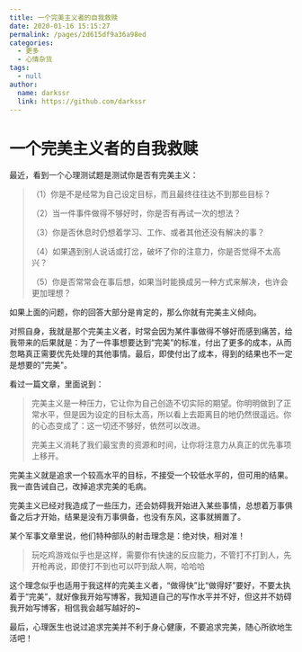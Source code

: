 ```yaml
---
title: 一个完美主义者的自我救赎
date: 2020-01-16 15:15:27
permalink: /pages/2d615df9a36a98ed
categories: 
  - 更多
  - 心情杂货
tags: 
  - null
author: 
  name: darkssr
  link: https://github.com/darkssr
---
```

# 一个完美主义者的自我救赎

最近，看到一个心理测试题是测试你是否有完美主义：

> （1）你是不是经常为自己设定目标，而且最终往往达不到那些目标？
>
> （2）当一件事件做得不够好时，你是否有再试一次的想法？
>
> （3）你是否休息时仍想着学习、工作、或者其他还没有解决的事？
>
> （4）如果遇到别人说话或打岔，破坏了你的注意力，你是否觉得不太高兴？
>
> （5）你是否常常会在事后想，如果当时能换成另一种方式来解决，也许会更加理想？

如果上面的问题，你的回答大部分是肯定的，那么你就有完美主义倾向。

<!-- more -->

对照自身，我就是那个完美主义者，时常会因为某件事做得不够好而感到痛苦，给我带来的后果就是：为了一件事想要达到“完美”的标准，付出了更多的成本，从而忽略真正需要优先处理的其他事情。最后，即使付出了成本，得到的结果也不一定是想要的"完美"。

看过一篇文章，里面说到：

> 完美主义是一种压力，它让你为自己创造不切实际的期望。你明明做到了正常水平，但是因为设定的目标太高，所以看上去距离目的地仍然很遥远。你的心态变成了：这一切还不够好，依然可以改进。
>
> 完美主义消耗了我们最宝贵的资源和时间，让你将注意力从真正的优先事项上移开。

完美主义就是追求一个较高水平的目标，不接受一个较低水平的，但可用的结果。我一直告诫自己，改掉追求完美的毛病。

完美主义已经对我造成了一些压力，还会妨碍我开始进入某些事情，总想着万事俱备之后才开始，结果是没有万事俱备，也没有东风，这事就搁置了。

某个军事文章里说，他们特种部队的射击理念是：绝对快，相对准！

> 玩吃鸡游戏似乎也是这样，需要你有快速的反应能力，不管打不打到人，先开枪再说，即使打不到也可以吓到敌人啊，哈哈哈

这个理念似乎也适用于我这样的完美主义者，“做得快”比“做得好”要好，不要太执着于“完美”，就好像我开始写博客，我知道自己的写作水平并不好，但这并不妨碍我开始写博客，相信我会越写越好的~

最后，心理医生也说过追求完美并不利于身心健康，不要追求完美，随心所欲地生活吧！
